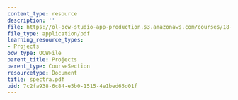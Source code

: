 ```yaml
---
content_type: resource
description: ''
file: https://ol-ocw-studio-app-production.s3.amazonaws.com/courses/18-996-random-matrix-theory-and-its-applications-spring-2004/7c2fa9386c84e5b015154e1bed65d01f_spectra.pdf
file_type: application/pdf
learning_resource_types:
- Projects
ocw_type: OCWFile
parent_title: Projects
parent_type: CourseSection
resourcetype: Document
title: spectra.pdf
uid: 7c2fa938-6c84-e5b0-1515-4e1bed65d01f
---
```


